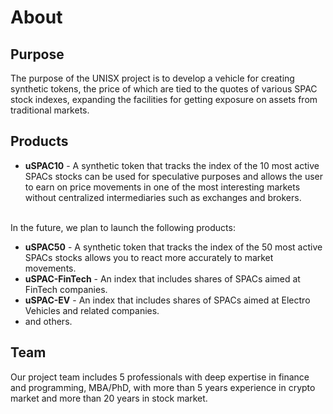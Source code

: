 # About

## Purpose
The purpose of the UNISX project is to develop a vehicle for creating synthetic tokens, the price of which are tied to the quotes of various SPAC stock indexes, expanding the facilities for getting exposure on assets from traditional markets.

## Products
- **uSPAC10** - A synthetic token that tracks the index of the 10 most active SPACs stocks can be used for speculative purposes and allows the user to earn on price movements in one of the most interesting markets without centralized intermediaries such as exchanges and brokers.
<br>
In the future, we plan to launch the following products:<br>

- **uSPAC50** - A synthetic token that tracks the index of the 50 most active SPACs stocks allows you to react more accurately to market movements.
- **uSPAC-FinTech** - An index that includes shares of SPACs aimed at FinTech companies.
- **uSPAC-EV** - An index that includes shares of SPACs aimed at Electro Vehicles and related companies.
- and others.

## Team
Our project team includes 5 professionals with deep expertise in finance and programming, MBA/PhD, with more than 5 years experience in crypto market and more than 20 years in stock market.
